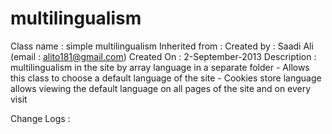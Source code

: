 multilingualism
===============

Class name       : simple multilingualism
Inherited from   :
Created by       : Saadi Ali (email : alito181@gmail.com)
Created On       : 2-September-2013
Description      : multilingualism in the site by array language in a separate folder
                    - Allows this class to choose a default language of the site
                    - Cookies store language allows viewing the default language on all pages of the site and on every visit

Change Logs      :


